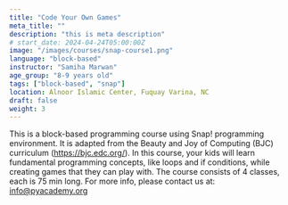 ```yaml
---
title: "Code Your Own Games"
meta_title: ""
description: "this is meta description"
# start_date: 2024-04-24T05:00:00Z
image: "/images/courses/snap-course1.png"
language: "block-based"
instructor: "Samiha Marwan"
age_group: "8-9 years old"
tags: ["block-based", "snap"]
location: Alnoor Islamic Center, Fuquay Varina, NC
draft: false
weight: 3
---
```


This is a block-based programming course using Snap! programming environment. It is adapted from the Beauty and Joy of Computing (BJC) curriculum (https://bjc.edc.org/). In this course, your kids will learn fundamental programming concepts, like loops and if conditions, while creating games that they can play with. The course consists of 4 classes, each is 75 min long. For more info, please contact us at: info@pyacademy.org